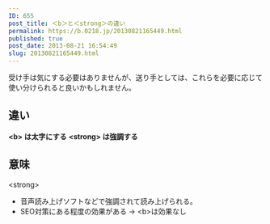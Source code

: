 ```yaml
---
ID: 655
post_title: ＜b＞と＜strong＞の違い
permalink: https://b.0218.jp/20130821165449.html
published: true
post_date: 2013-08-21 16:54:49
slug: 20130821165449.html
---
```

受け手は気にする必要はありませんが、送り手としては、これらを必要に応じて使い分けられると良いかもしれません。
<!--more-->
<h2>違い</h2>
<strong>&lt;b&gt; は太字にする</strong>
<strong>&lt;strong&gt; は強調する</strong>

<h2>意味</h2>
&lt;strong&gt;
<ul>
<li>音声読み上げソフトなどで強調されて読み上げられる。</li>
<li>SEO対策にある程度の効果がある → &lt;b&gt;は効果なし</li>
</ul>